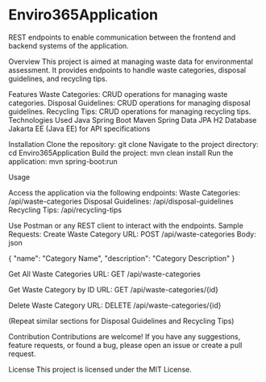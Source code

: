 # Enviro365Application
REST endpoints to enable communication between the frontend and backend systems of the application.

Overview
This project is aimed at managing waste data for environmental assessment. It provides endpoints to handle waste categories, disposal guidelines, and recycling tips.

Features
Waste Categories: CRUD operations for managing waste categories.
Disposal Guidelines: CRUD operations for managing disposal guidelines.
Recycling Tips: CRUD operations for managing recycling tips.
Technologies Used
Java
Spring Boot
Maven
Spring Data JPA
H2 Database
Jakarta EE (Java EE) for API specifications


Installation
Clone the repository: git clone <repository-url>
Navigate to the project directory: cd Enviro365Application
Build the project: mvn clean install
Run the application: mvn spring-boot:run


Usage

Access the application via the following endpoints:
Waste Categories: /api/waste-categories
Disposal Guidelines: /api/disposal-guidelines
Recycling Tips: /api/recycling-tips

Use Postman or any REST client to interact with the endpoints.
Sample Requests:
Create Waste Category
URL: POST /api/waste-categories
Body:
json

{
  "name": "Category Name",
  "description": "Category Description"
}

Get All Waste Categories
URL: GET /api/waste-categories

Get Waste Category by ID
URL: GET /api/waste-categories/{id}

Delete Waste Category
URL: DELETE /api/waste-categories/{id}

(Repeat similar sections for Disposal Guidelines and Recycling Tips)

Contribution
Contributions are welcome! If you have any suggestions, feature requests, or found a bug, please open an issue or create a pull request.

License
This project is licensed under the MIT License.
